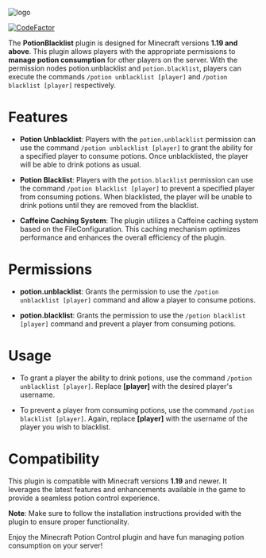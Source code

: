 ![logo](https://i.imgur.com/vUS2JQM.png)


[![CodeFactor](https://www.codefactor.io/repository/github/michealslab/potionblacklist/badge)](https://www.codefactor.io/repository/github/michealslab/potionblacklist) 


The **PotionBlacklist** plugin is designed for Minecraft versions **1.19 and above**. This plugin allows players with the appropriate permissions to **manage potion consumption** for other players on the server. With the permission nodes potion.unblacklist and ```potion.blacklist```, players can execute the commands ```/potion unblacklist [player]``` and ```/potion blacklist [player]``` respectively.

# Features

* **Potion Unblacklist**: Players with the ```potion.unblacklist``` permission can use the command ```/potion unblacklist [player]``` to grant the ability for a specified player to consume potions. Once unblacklisted, the player will be able to drink potions as usual.

* **Potion Blacklist**: Players with the ```potion.blacklist``` permission can use the command ```/potion blacklist [player]``` to prevent a specified player from consuming potions. When blacklisted, the player will be unable to drink potions until they are removed from the blacklist.

* **Caffeine Caching System**: The plugin utilizes a Caffeine caching system based on the FileConfiguration. This caching mechanism optimizes performance and enhances the overall efficiency of the plugin.

# Permissions

* **potion.unblacklist**: Grants the permission to use the ```/potion unblacklist [player]``` command and allow a player to consume potions.

* **potion.blacklist**: Grants the permission to use the ```/potion blacklist [player]``` command and prevent a player from consuming potions.

# Usage

* To grant a player the ability to drink potions, use the command ```/potion unblacklist [player]```. Replace **[player]** with the desired player's username.

* To prevent a player from consuming potions, use the command ```/potion blacklist [player]```. Again, replace **[player]** with the username of the player you wish to blacklist.

# Compatibility

This plugin is compatible with Minecraft versions **1.19** and newer. It leverages the latest features and enhancements available in the game to provide a seamless potion control experience.

**Note**: Make sure to follow the installation instructions provided with the plugin to ensure proper functionality.

Enjoy the Minecraft Potion Control plugin and have fun managing potion consumption on your server!
